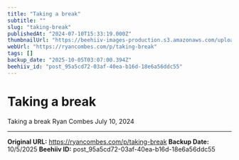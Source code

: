 ```yaml
---
title: "Taking a break"
subtitle: ""
slug: "taking-break"
publishedAt: "2024-07-10T15:33:19.000Z"
thumbnailUrl: "https://beehiiv-images-production.s3.amazonaws.com/uploads/publication/thumbnail/d7682eb0-5603-434c-8b88-35690c42c08a/landscape_20200526_093814.jpg"
webUrl: "https://ryancombes.com/p/taking-break"
tags: []
backup_date: "2025-10-05T03:07:00.394Z"
beehiiv_id: "post_95a5cd72-03af-40ea-b16d-18e6a56ddc55"
---
```


# Taking a break



Taking a break Ryan Combes July 10, 2024

---

**Original URL:** https://ryancombes.com/p/taking-break
**Backup Date:** 10/5/2025
**Beehiiv ID:** post_95a5cd72-03af-40ea-b16d-18e6a56ddc55
